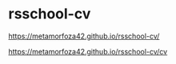 # rsschool-cv

https://metamorfoza42.github.io/rsschool-cv/

https://metamorfoza42.github.io/rsschool-cv/cv
